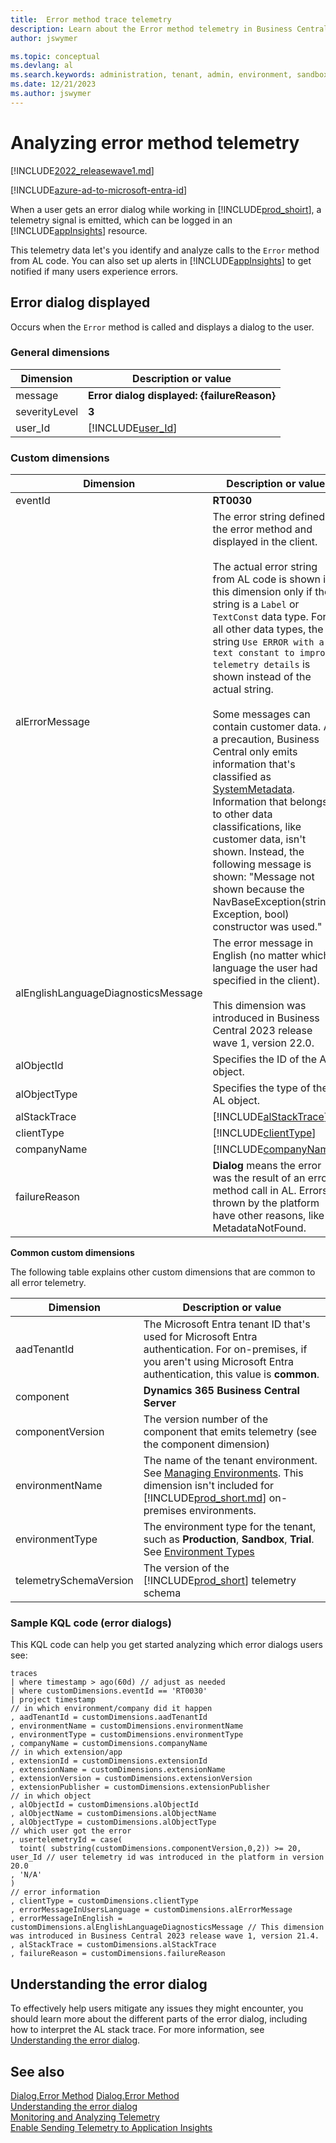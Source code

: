 ```yaml
---
title:  Error method trace telemetry
description: Learn about the Error method telemetry in Business Central  
author: jswymer

ms.topic: conceptual
ms.devlang: al
ms.search.keywords: administration, tenant, admin, environment, sandbox, telemetry
ms.date: 12/21/2023
ms.author: jswymer
---
```


# Analyzing error method telemetry

[!INCLUDE[2022_releasewave1.md](../includes/2022_releasewave1.md)]

[!INCLUDE[azure-ad-to-microsoft-entra-id](~/../shared-content/shared/azure-ad-to-microsoft-entra-id.md)]

When a user gets an error dialog while working in [!INCLUDE[prod_shoirt](../includes/prod_short.md)], a telemetry signal is emitted, which can be logged in an [!INCLUDE[appInsights](../includes/azure-appinsights-name.md)] resource. 

This telemetry data let's you identify and analyze calls to the `Error` method from AL code. You can also set up alerts in [!INCLUDE[appInsights](../includes/azure-appinsights-name.md)] to get notified if many users experience errors.

## Error dialog displayed

Occurs when the `Error` method is called and displays a dialog to the user.

### General dimensions

|Dimension|Description or value|
|---------|-----|
|message|**Error dialog displayed: {failureReason}**|
|severityLevel|**3**|
|user_Id|[!INCLUDE[user_Id](../includes/include-telemetry-user-id.md)] |

### Custom dimensions

|Dimension|Description or value|
|---------|-----|
|eventId|**RT0030**|
|alErrorMessage|The error string defined in the error method and displayed in the client.<br><br>The actual error string from AL code is shown in this dimension only if the string is a `Label` or `TextConst` data type. For all other data types, the string `Use ERROR with a text constant to improve telemetry details` is shown instead of the actual string.<br><br> Some messages can contain customer data. As a precaution, Business Central only emits information that's classified as [SystemMetadata](../developer/devenv-classifying-data.md). Information that belongs to other data classifications, like customer data, isn't shown. Instead, the following message is shown: "Message not shown because the NavBaseException(string, Exception, bool) constructor was used."| 
|alEnglishLanguageDiagnosticsMessage|The error message in English (no matter which language the user had specified in the client).<br /><br />This dimension was introduced in Business Central 2023 release wave 1, version 22.0.  |
|alObjectId|Specifies the ID of the AL object.|
|alObjectType|Specifies the type of the AL object. |
|alStackTrace| [!INCLUDE[alStackTrace](../includes/include-telemetry-dimension-al-stacktrace.md)] |
|clientType| [!INCLUDE[clientType](../includes/include-telemetry-dimension-client-type.md)] |
|companyName| [!INCLUDE[companyName](../includes/include-telemetry-dimension-company-name.md)] |
|failureReason|**Dialog** means the error was the result of an error method call in AL. Errors thrown by the platform have other reasons, like MetadataNotFound.|

<a name="other"></a>**Common custom dimensions**

The following table explains other custom dimensions that are common to all error telemetry.

|Dimension|Description or value|
|---------|-----|
|aadTenantId|The Microsoft Entra tenant ID that's used for Microsoft Entra authentication. For on-premises, if you aren't using Microsoft Entra authentication, this value is **common**. |
|component|**Dynamics 365 Business Central Server**|
|componentVersion|The version number of the component that emits telemetry (see the component dimension)|
|environmentName|The name of the tenant environment. See [Managing Environments](tenant-admin-center-environments.md). This dimension isn't included for [!INCLUDE[prod_short.md](../includes/prod_short.md)] on-premises environments.|
|environmentType|The environment type for the tenant, such as **Production**, **Sandbox**, **Trial**. See [Environment Types](tenant-admin-center-environments.md#types-of-environments)|
|telemetrySchemaVersion|The version of the [!INCLUDE[prod_short](../developer/includes/prod_short.md)] telemetry schema|

<!--
{"telemetrySchemaVersion":"0.1","component":"Dynamics 365 Business Central Server","componentVersion":"20.0.35106.0","environmentType":"Production","aadTenantId":"common","eventId":"RT0030","companyName":"CRONUS International Ltd.","clientType":"WebClient","alObjectType":"System","alObjectId":"0","alStackTrace":"MyItem(Page 50201).\"Hello - OnAction\"(Trigger) line 19 - vlnagorn.debug3 by MsftInternal\\","failureReason":"Dialog:TargetInvocation","alErrorMessage":"Use ERROR with a text constant to improve telemetry details"}

{"telemetrySchemaVersion":"0.2","componentVersion":"20.0.36501.0","environmentType":"Production","aadTenantId":"common","component":"Dynamics 365 Business Central Server","companyName":"CRONUS International Ltd.","eventId":"RT0030","clientType":"WebClient","alObjectType":"System","alObjectId":"0","alStackTrace":"ItemBarcodeReport(Report 50100).\"Items - OnAfterGetRecord\"(Trigger) line 21 - excelrep by Default publisher\\","alErrorMessage":"My text","failureReason":"Dialog"}

{"telemetrySchemaVersion":"0.2","componentVersion":"20.0.36501.0","environmentType":"Production","aadTenantId":"common","component":"Dynamics 365 Business Central Server","companyName":"CRONUS International Ltd.","eventId":"RT0030","clientType":"WebClient","alObjectType":"System","alObjectId":"0","alErrorMessage":"The metadata object Report 50100 was not found.","failureReason":"MetadataNotFound"}

-->

### Sample KQL code (error dialogs)

This KQL code can help you get started analyzing which error dialogs users see:

```kql
traces
| where timestamp > ago(60d) // adjust as needed
| where customDimensions.eventId == 'RT0030'
| project timestamp
// in which environment/company did it happen
, aadTenantId = customDimensions.aadTenantId
, environmentName = customDimensions.environmentName
, environmentType = customDimensions.environmentType
, companyName = customDimensions.companyName
// in which extension/app
, extensionId = customDimensions.extensionId
, extensionName = customDimensions.extensionName
, extensionVersion = customDimensions.extensionVersion
, extensionPublisher = customDimensions.extensionPublisher
// in which object
, alObjectId = customDimensions.alObjectId
, alObjectName = customDimensions.alObjectName
, alObjectType = customDimensions.alObjectType
// which user got the error
, usertelemetryId = case(
  toint( substring(customDimensions.componentVersion,0,2)) >= 20, user_Id // user telemetry id was introduced in the platform in version 20.0
, 'N/A'
)
// error information
, clientType = customDimensions.clientType
, errorMessageInUsersLanguage = customDimensions.alErrorMessage
, errorMessageInEnglish = customDimensions.alEnglishLanguageDiagnosticsMessage // This dimension was introduced in Business Central 2023 release wave 1, version 21.4.
, alStackTrace = customDimensions.alStackTrace
, failureReason = customDimensions.failureReason
```

## Understanding the error dialog

To effectively help users mitigate any issues they might encounter, you should learn more about the different parts of the error dialog, including how to interpret the AL stack trace. For more information, see [Understanding the error dialog](../developer/devenv-error-dialog.md).

## See also

[Dialog.Error Method](../developer/methods-auto/dialog/dialog-error-errorinfo-method.md) 
[Dialog.Error Method](../developer/methods-auto/dialog/dialog-error-string-joker-method.md)  
[Understanding the error dialog](../developer/devenv-error-dialog.md)   
[Monitoring and Analyzing Telemetry](telemetry-overview.md)  
[Enable Sending Telemetry to Application Insights](telemetry-enable-application-insights.md)  
